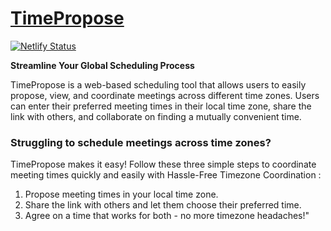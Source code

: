 # [TimePropose](https://www.timepropose.com)

[![Netlify Status](https://api.netlify.com/api/v1/badges/0facd155-d47b-427e-8087-05347cb63560/deploy-status)](https://app.netlify.com/sites/spectacular-custard-5890d6/deploys)

**Streamline Your Global Scheduling Process**

TimePropose is a web-based scheduling tool that allows users to easily propose, view, and coordinate meetings across different time zones. Users can enter their preferred meeting times in their local time zone, share the link with others, and collaborate on finding a mutually convenient time. 


### Struggling to schedule meetings across time zones? 


TimePropose makes it easy! Follow these three simple steps to coordinate meeting times quickly and easily with Hassle-Free Timezone Coordination :

   1. Propose meeting times in your local time zone.
   2. Share the link with others and let them choose their preferred time.
   3. Agree on a time that works for both - no more timezone headaches!"


